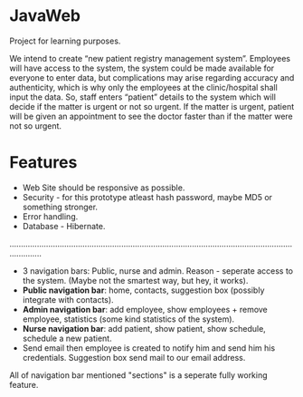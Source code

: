 # JavaWeb
Project for learning purposes.

We intend to create “new patient registry management system”. Employees will have access to the system, the system could be made
available for everyone to enter data, but complications may arise regarding accuracy and authenticity, which is why only the employees
at the clinic/hospital shall input the data. So, staff enters “patient” details to the system which will decide if the matter is urgent or not so urgent. If the matter is urgent, patient will be given an appointment to see the doctor faster than if the matter were not so urgent.
# Features
* Web Site should be responsive as possible.
* Security - for this prototype atleast hash password, maybe MD5 or something stronger.
* Error handling.
* Database - Hibernate.

..........................................................................................................................................
* 3 navigation bars: Public, nurse and admin. Reason - seperate access to the system. (Maybe not the smartest way, but hey, it works).
* **Public navigation bar**: home, contacts, suggestion box (possibly integrate with contacts).
* **Admin navigation bar**: add employee, show employees + remove employee, statistics (some kind statistics of the system).
* **Nurse navigation bar**: add patient, show patient, show schedule, schedule a new patient.
* Send email then employee is created to notify him and send him his credentials. Suggestion box send mail to our email address.

All of navigation bar mentioned "sections" is a seperate fully working feature.
